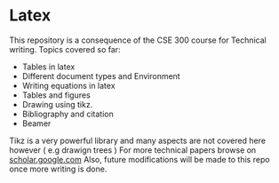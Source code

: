 # Latex
This repository is a consequence of the CSE 300 course for Technical writing. Topics covered so far:
- Tables in latex
- Different document types and Environment
- Writing equations in latex
- Tables and figures
- Drawing using tikz.
- Bibliography and citation
- Beamer

Tikz is a very powerful library and many aspects are not covered here however ( e.g drawign trees ) 
For more technical papers browse on [scholar.google.com](scholar.google.com)
 Also, future modifications will be made to this repo once more writing is done.
 
